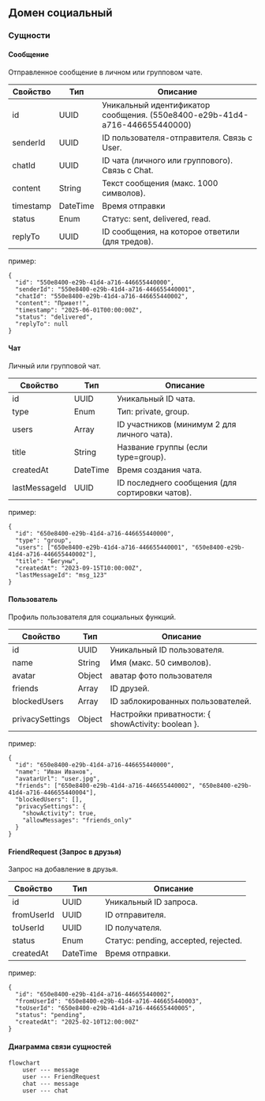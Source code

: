 ## Домен социальный

### Cущности
#### Cообщение
Отправленное сообщение в личном или групповом чате.

|Свойство   |	Тип     |	Описание |
|------     |------     |------|
| id        | UUID      |	Уникальный идентификатор сообщения. (550e8400-e29b-41d4-a716-446655440000)|
| senderId  | UUID      |	ID пользователя-отправителя. Связь с User. |
| chatId    | UUID      |	ID чата (личного или группового). Связь с Chat. |
| content	| String    | Текст сообщения (макс. 1000 символов). |
| timestamp | DateTime  |	Время отправки |
| status    | Enum      |   Статус: sent, delivered, read. |
| replyTo   | UUID	    |	ID сообщения, на которое ответили (для тредов). |

пример:
```
{
  "id": "550e8400-e29b-41d4-a716-446655440000",
  "senderId": "550e8400-e29b-41d4-a716-446655440001",
  "chatId": "550e8400-e29b-41d4-a716-446655440002",
  "content": "Привет!",
  "timestamp": "2025-06-01T00:00:00Z",
  "status": "delivered",
  "replyTo": null
}
```

#### Чат
Личный или групповой чат.

| Свойство      |Тип        |Описание |
|------         |------     |------|
| id            |UUID	    |Уникальный ID чата. |
|type	        |Enum	    |Тип: private, group. |
|users	        |Array<UUID>|ID участников (минимум 2 для личного чата). |
|title	        |String	    |Название группы (если type=group). |
|createdAt	    |DateTime   |Время создания чата.|
|lastMessageId  |UUID	    |ID последнего сообщения (для сортировки чатов). |

пример:
```
{
  "id": "650e8400-e29b-41d4-a716-446655440000",
  "type": "group",
  "users": ["650e8400-e29b-41d4-a716-446655440001", "650e8400-e29b-41d4-a716-446655440002"],
  "title": "Бегуны",
  "createdAt": "2023-09-15T10:00:00Z",
  "lastMessageId": "msg_123"
}
```

#### Пользователь

Профиль пользователя для социальных функций.

| Свойство      |Тип        |Описание |
|------         |------     |------|
|id             |UUID       |Уникальный ID пользователя. |
|name	        |String		|Имя (макс. 50 символов). |
|avatar	        |Object	    |аватар фото пользователя|
|friends	    |Array<UUID>|ID друзей.|
|blockedUsers   |Array<UUID>|ID заблокированных пользователей.|
|privacySettings|Object     |Настройки приватности: { showActivity: boolean }.|

пример:
```
{
  "id": "650e8400-e29b-41d4-a716-446655440000",
  "name": "Иван Иванов",
  "avatarUrl": "user.jpg",
  "friends": ["650e8400-e29b-41d4-a716-446655440002", "650e8400-e29b-41d4-a716-446655440004"],
  "blockedUsers": [],
  "privacySettings": {
    "showActivity": true,
    "allowMessages": "friends_only"
  }
}
```

#### FriendRequest (Запрос в друзья)
Запрос на добавление в друзья.

| Свойство      |Тип        |Описание |
|------         |------     |------|
|id	        |UUID	    |Уникальный ID запроса.|
|fromUserId	|UUID	    |ID отправителя.|
|toUserId	|UUID	    |ID получателя.|
|status	    |Enum	    |Статус: pending, accepted, rejected.|
|createdAt  |DateTime   |Время отправки.|

пример:
```
{
  "id": "650e8400-e29b-41d4-a716-446655440002",
  "fromUserId": "650e8400-e29b-41d4-a716-446655440003",
  "toUserId": "650e8400-e29b-41d4-a716-446655440005",
  "status": "pending",
  "createdAt": "2025-02-10T12:00:00Z"
}
```

#### Диаграмма связи сущностей
```mermaid
flowchart
    user --- message  
    user --- FriendRequest 
    chat --- message  
    user --- chat  
```